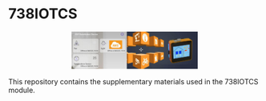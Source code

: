 # 738IOTCS

<p align="center">
 <img src="banner.jpeg?raw=true" alt="738IOTCS Logo" width="50%" height="50%" />
</p>

This repository contains the supplementary materials used in the 738IOTCS module.
